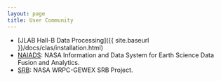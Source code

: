 ```yaml
---
layout: page
title: User Community
---
```


* [JLAB Hall-B Data Processing]({{ site.baseurl }}/docs/clas/installation.html)
* [NAIADS](https://wiki.earthdata.nasa.gov/pages/viewpage.action?pageId=44598670): NASA Information and Data System for Earth Science Data Fusion and Analytics.
* [SRB](https://wiki.earthdata.nasa.gov/display/NAIADS/NAIADS+SRB): NASA WRPC-GEWEX SRB Project.

